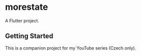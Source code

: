 # morestate

A Flutter project.

## Getting Started

This is a companion project for my YouTube series (Czech only).
